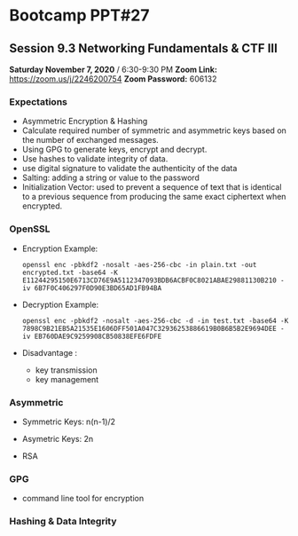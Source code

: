 # Bootcamp PPT#27
## Session 9.3 Networking Fundamentals & CTF III
**Saturday November 7, 2020** / 6:30-9:30 PM
**Zoom Link:** https://zoom.us/j/2246200754 
**Zoom Password:** 606132

### Expectations

- Asymmetric Encryption & Hashing
- Calculate required number of symmetric and asymmetric keys based on the number of exchanged messages.
- Using GPG to generate keys, encrypt and decrypt.
- Use hashes to validate integrity of data.
- use digital signature to validate the authenticity of the data
- Salting: adding a string or value to the password
- Initialization Vector: used to prevent a sequence of text that is identical to a previous sequence from producing the same exact ciphertext when encrypted.

### OpenSSL

- Encryption Example:

  ```
  openssl enc -pbkdf2 -nosalt -aes-256-cbc -in plain.txt -out encrypted.txt -base64 -K E11244295150E6713CD76E9A5112347093BDB6ACBF0C8021ABAE29881130B210 -iv 6B7F0C406297F0D90E3BD65AD1FB94BA
  ```

- Decryption Example:

  ```
  openssl enc -pbkdf2 -nosalt -aes-256-cbc -d -in test.txt -base64 -K 7898C9B21EB5A21535E1606DFF501A047C32936253886619B0B6B5B2E9694DEE -iv EB760DAE9C9259908CB50838EFE6FDFE
  ```

- Disadvantage :

  - key transmission
  - key management

### Asymmetric 

- Symmetric Keys: n(n-1)/2
- Asymetric Keys: 2n

- RSA

### GPG

- command line tool for encryption

### Hashing & Data Integrity

